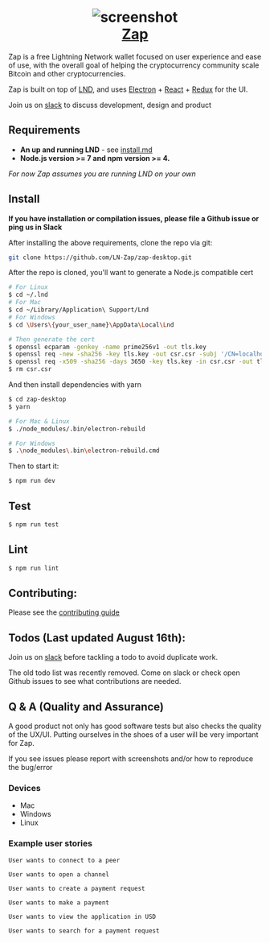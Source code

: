 <h1 align="center">
  <img src='http://zap.jackmallers.com/assets/desktop-f9a57ed49fc09119e2c9d3ba7337a5a7b42123b992b2eae14c356fc8a5ea25a3.png' alt="screenshot" />
  <br />
  <center>
    <a href='https://zap.jackmallers.com'>Zap</a>
  </center>
</h1>

Zap is a free Lightning Network wallet focused on user experience and ease of use, with the overall goal of helping the cryptocurrency community scale Bitcoin and other cryptocurrencies.

Zap is built on top of [LND](https://github.com/lightningnetwork/lnd), and uses
[Electron](https://electron.atom.io/) + [React](https://facebook.github.io/react/) + [Redux](https://github.com/reactjs/redux/tree/master/docs) for the UI.

Join us on [slack](https://join.slack.com/t/zaphq/shared_invite/enQtMjQ2NTg3NzA5NTkwLTRjNjNhMDc5ZmIyNTA4ZTJiNDNiYzlkM2E5NzhlOTU5ZTI5ZGIxYzQ4NWI5NTcyYjQxZDEzNTQwNmJkNzQ1NmE) to discuss development, design and product

## Requirements

* **An up and running LND** - see [install.md](https://github.com/lightningnetwork/lnd/blob/master/docs/INSTALL.md)
* **Node.js version >= 7 and npm version >= 4.**

*For now Zap assumes you are running LND on your own*

## Install

**If you have installation or compilation issues, please file a Github issue or ping us in Slack**

After installing the above requirements, clone the repo via git:
```bash
git clone https://github.com/LN-Zap/zap-desktop.git
```

After the repo is cloned, you'll want to generate a Node.js compatible cert
```bash
# For Linux
$ cd ~/.lnd
# For Mac
$ cd ~/Library/Application\ Support/Lnd
# For Windows
$ cd \Users\{your_user_name}\AppData\Local\Lnd

# Then generate the cert
$ openssl ecparam -genkey -name prime256v1 -out tls.key
$ openssl req -new -sha256 -key tls.key -out csr.csr -subj '/CN=localhost/O=lnd'
$ openssl req -x509 -sha256 -days 3650 -key tls.key -in csr.csr -out tls.cert
$ rm csr.csr
```

And then install dependencies with yarn

```bash
$ cd zap-desktop
$ yarn

# For Mac & Linux
$ ./node_modules/.bin/electron-rebuild

# For Windows
$ .\node_modules\.bin\electron-rebuild.cmd
```

Then to start it:
```bash
$ npm run dev
```

## Test
```bash
$ npm run test
```

## Lint
```bash
$ npm run lint
```

## Contributing:
Please see the [contributing guide](https://github.com/LN-Zap/zap-desktop/blob/master/CONTRIBUTING.md)

## Todos (Last updated August 16th):
Join us on [slack](https://join.slack.com/t/zaphq/shared_invite/enQtMjQ2NTg3NzA5NTkwLTRjNjNhMDc5ZmIyNTA4ZTJiNDNiYzlkM2E5NzhlOTU5ZTI5ZGIxYzQ4NWI5NTcyYjQxZDEzNTQwNmJkNzQ1NmE) before tackling a todo to avoid duplicate work. 

The old todo list was recently removed. Come on slack or check open Github issues to see what contributions are needed.

## Q & A (Quality and Assurance)

A good product not only has good software tests but also checks the quality of the UX/UI. Putting ourselves in the shoes of a user will be very important for Zap.

If you see issues please report with screenshots and/or how to reproduce the bug/error

### Devices
- Mac
- Windows
- Linux

### Example user stories
`User wants to connect to a peer`

`User wants to open a channel`

`User wants to create a payment request`

`User wants to make a payment`

`User wants to view the application in USD`

`User wants to search for a payment request`
